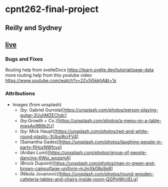 # cpnt262-final-project
## Reilly and Sydney
## [live]( https://6560ee5aea7b151260f3cb23--incomparable-monstera-7247c0.netlify.app/)

### Bugs and Fixes

Routing help from svelteDocs https://learn.svelte.dev/tutorial/page-data
more routing help from this youtube video https://www.youtube.com/watch?v=2ZvSj5kktjA&t=1s


### Attributions
- Images (from unsplash)
    - (by: Gabriel Gurrola)[https://unsplash.com/photos/person-playing-guitar-2UuhMZEChdc]
    - (by:Growth + Co.)[https://unsplash.com/photos/a-menu-on-a-table-mwsAo9B9b2U]
    - (by: Mick Haupt)[https://unsplash.com/photos/red-and-white-round-plastic-3UbsiRcrFV4]
    - (Samantha Gades)[https://unsplash.com/photos/laughing-people-in-party-fIHozNWfcvs]
    - (Ardian Lumi)[https://unsplash.com/photos/group-of-people-dancing-6Woj_wozqmA]
    - (Brock Dupoint)[https://unsplash.com/photos/man-in-green-and-brown-camouflage-uniform-mJmXk08p9q8]
    - (Nikola Jovanovic)[https://unsplash.com/photos/round-wooden-cafeteria-tables-and-chairs-inside-room-QGPmWrclELg]